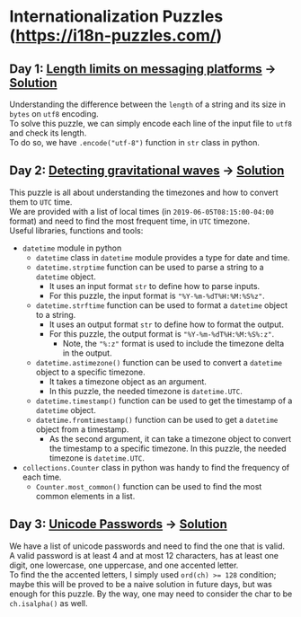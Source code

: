 # Internationali­zation Puzzles (https://i18n-puzzles.com/)

## Day 1: [Length limits on messaging platforms](https://i18n-puzzles.com/puzzle/1/) &rarr; [Solution](./day01/d01.py)
Understanding the difference between the `length` of a string and its size in `bytes` on `utf8` encoding.\
To solve this puzzle, we can simply encode each line of the input file to `utf8` and check its length.\
To do so, we have `.encode("utf-8")` function in `str` class in python.


## Day 2: [Detecting gravitational waves](https://i18n-puzzles.com/puzzle/2/) &rarr; [Solution](./day02/d02.py)
This puzzle is all about understanding the timezones and how to convert them to `UTC` time.\
We are provided with a list of local times (in `2019-06-05T08:15:00-04:00` format) and need to find the most frequent time, in `UTC` timezone.\
Useful libraries, functions and tools:
* `datetime` module in python
    * `datetime` class in `datetime` module provides a type for date and time.
    * `datetime.strptime` function can be used to parse a string to a `datetime` object.
        * It uses an input format `str` to define how to parse inputs.
        * For this puzzle, the input format is `"%Y-%m-%dT%H:%M:%S%z"`.
    * `datetime.strftime` function can be used to format a `datetime` object to a string.
        * It uses an output format `str` to define how to format the output.
        * For this puzzle, the output format is `"%Y-%m-%dT%H:%M:%S%:z"`.
            * Note, the `"%:z"` format is used to include the timezone delta in the output.
    * `datetime.astimezone()` function can be used to convert a `datetime` object to a specific timezone.
        * It takes a timezone object as an argument.
        * In this puzzle, the needed timezone is `datetime.UTC`.
    * `datetime.timestamp()` function can be used to get the timestamp of a `datetime` object.
    * `datetime.fromtimestamp()` function can be used to get a `datetime` object from a timestamp.
        * As the second argument, it can take a timezone object to convert the timestamp to a specific timezone. In this puzzle, the needed timezone is `datetime.UTC`.
* `collections.Counter` class in python was handy to find the frequency of each time.
    * `Counter.most_common()` function can be used to find the most common elements in a list.

## Day 3: [Unicode Passwords](https://i18n-puzzles.com/puzzle/3/) &rarr; [Solution](./day03/d03.py)
We have a list of unicode passwords and need to find the one that is valid.\
A valid password is at least 4 and at most 12 characters, has at least one digit, one lowercase, one uppercase, and one accented letter.\
To find the the accented letters, I simply used `ord(ch) >= 128` condition; maybe this will be proved to be a naive solution in future days, but was enough for this puzzle. By the way, one may need to consider the char to be `ch.isalpha()` as well.